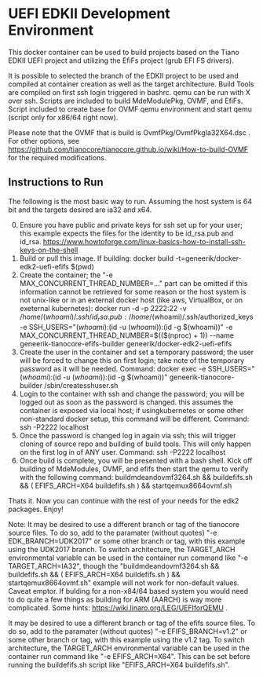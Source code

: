 # UEFI EDKII Development Environment

This docker container can be used to build projects based on the Tiano EDKII UEFI project and utilizing the EfiFs project (grub EFI FS drivers).

It is possible to selected the branch of the EDKII project to be used and compiled at container creation as well as the target architecture.  Build Tools are compiled on first ssh login triggered in bashrc.  qemu can be run with X over ssh.  Scripts are included to build MdeModulePkg, OVMF, and EfiFs.  Script included to create base for OVMF qemu environment and start qemu (script only for x86/64 right now).

Please note that the OVMF that is build is OvmfPkg/OvmfPkgIa32X64.dsc .  For other options, see https://github.com/tianocore/tianocore.github.io/wiki/How-to-build-OVMF for the required modifications.

## Instructions to Run

The following is the most basic way to run.  Assuming the host system is 64 bit and the targets desired are ia32 and x64.

0) Ensure you have public and private keys for ssh set up for your user; this example expects the files for the identity to be id_rsa.pub and id_rsa. https://www.howtoforge.com/linux-basics-how-to-install-ssh-keys-on-the-shell
1) Build or pull this image.  If building: docker build -t=geneerik/docker-edk2-uefi-efifs $(pwd)
2) Create the container; the "-e MAX_CONCURRENT_THREAD_NUMBER=..." part can be omitted if this information cannot be retrieved for some reason or the host system is not unix-like or in an external docker host (like aws, VirtualBox, or on exeternal kubernetes): docker run -d -p 2222:22 -v /home/$(whoami)/.ssh/id_rsa.pub:/home/$(whoami)/.ssh/authorized_keys -e SSH_USERS="$(whoami):$(id -u $(whoami)):$(id -g $(whoami))" -e MAX_CONCURRENT_THREAD_NUMBER=$(($(nproc) + 1)) --name geneerik-tianocore-efifs-builder geneerik/docker-edk2-uefi-efifs
3) Create the user in the container and set a temporary password; the user will be forced to change this on first login; take note of the temporary password as it will be needed. Command: docker exec -e SSH_USERS="$(whoami):$(id -u $(whoami)):$(id -g $(whoami))" geneerik-tianocore-builder /sbin/createsshuser.sh
4) Login to the container with ssh and change the password; you will be logged out as soon as the password is changed.  this assumes the container is exposed via local host; if usingkubernetes or some other non-standard docker setup, this command will be different.  Command: ssh -P2222 localhost
5) Once the password is changed log in again via ssh; this will trigger cloning of source repo and building of build tools.  This will only happen on the first log in of ANY user.  Command: ssh -P2222 localhost
6) Once build is complete, you will be presented with a bash shell.  Kick off building of MdeModules, OVMF, and efifs then start the qemu to verify with the following command: buildmdeandovmf3264.sh && buildefifs.sh && ( EFIFS_ARCH=X64 buildefifs.sh ) && startqemux8664ovmf.sh

Thats it.  Now you can continue with the rest of your needs for the edk2 packages.  Enjoy!

Note: It may be desired to use a different branch or tag of the tianocore source files.  To do so, add to the paramater (without quotes) "-e EDK_BRANCH=UDK2017" or some other branch or tag, with this example using the UDK2017 branch.  To switch architecture, the TARGET_ARCH environmental variable can be used in the container run command like "-e TARGET_ARCH=IA32", though the "buildmdeandovmf3264.sh && buildefifs.sh && ( EFIFS_ARCH=X64 buildefifs.sh ) && startqemux8664ovmf.sh" example will not work for non-default values.  Caveat emptor.  If bulding for a non-x84/64 based system you would need to do quite a few things as building for ARM (AARCH) is way more complicated.  Some hints: https://wiki.linaro.org/LEG/UEFIforQEMU .

It may be desired to use a different branch or tag of the efifs source files.  To do so, add to the paramater (without quotes) "-e EFIFS_BRANCH=v1.2" or some other branch or tag, with this example using the v1.2 tag.  To switch architecture, the TARGET_ARCH environmental variable can be used in the container run command like "-e EFIFS_ARCH=X64".  This can be set before running the buildefifs.sh script like "EFIFS_ARCH=X64 buildefifs.sh".
